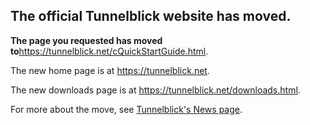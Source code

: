 ## The official Tunnelblick website has moved. ##

**The page you requested has moved to**<a href='https://tunnelblick.net/cQuickStartGuide.html'><a href='https://tunnelblick.net/cQuickStartGuide.html'>https://tunnelblick.net/cQuickStartGuide.html</a></a>.

The new home page is at <a href='https://tunnelblick.net'><a href='https://tunnelblick.net'>https://tunnelblick.net</a></a>.

The new downloads page is at <a href='https://tunnelblick.net/downloads.html'><a href='https://tunnelblick.net/downloads.html'>https://tunnelblick.net/downloads.html</a></a>.

For more about the move, see <a href='https://tunnelblick.net/cNews.html#2015-07-23'>Tunnelblick's News page</a>.
